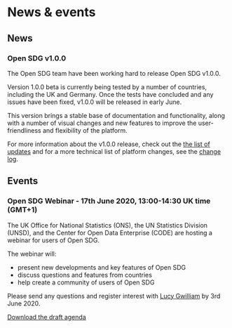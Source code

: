 <h1>News & events</h1>

## News

<h3>Open SDG v1.0.0</h3>

The Open SDG team have been working hard to release Open SDG v1.0.0.

Version 1.0.0 beta is currently being tested by a number of countries, including the UK and Germany. Once the tests have concluded and any issues have been fixed, v1.0.0 will be released in early June.

This version brings a stable base of documentation and functionality, along with a number of visual changes and new features to improve the user-friendliness and flexibility of the platform.

For more information about the v1.0.0 release, check out the [the list of updates](updates.md#100) and for a more technical list of platform changes, see the [change log](changelog.md).


## Events

<h3>Open SDG Webinar - 17th June 2020, 13:00-14:30 UK time (GMT+1)</h3>

The UK Office for National Statistics (ONS), the UN Statistics Division (UNSD), and the Center for Open Data Enterprise (CODE) are hosting a webinar for users of Open SDG.

The webinar will:

-	present new developments and key features of Open SDG
-	discuss questions and features from countries
-	help create a community of users of Open SDG

Please send any questions and register interest with [Lucy Gwilliam](mailto:Lucy.Gwilliam@ons.gov.uk) by 3rd June 2020.

[Download the draft agenda](https://github.com/open-sdg/open-sdg/blob/news-events-docs/docs/Open-SDG-Webinar-Agenda.pdf?raw=1)
